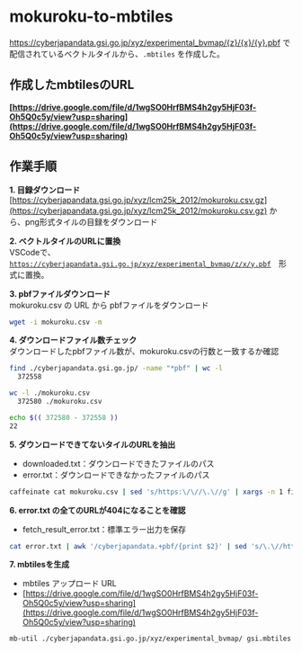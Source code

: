 # mokuroku-to-mbtiles

https://cyberjapandata.gsi.go.jp/xyz/experimental_bvmap/{z}/{x}/{y}.pbf で配信されているベクトルタイルから、`.mbtiles` を作成した。

## 作成したmbtilesのURL
**[https://drive.google.com/file/d/1wgSO0HrfBMS4h2gy5HjF03f-Oh5Q0c5y/view?usp=sharing](https://drive.google.com/file/d/1wgSO0HrfBMS4h2gy5HjF03f-Oh5Q0c5y/view?usp=sharing)**

## 作業手順

**1. 目録ダウンロード**  
[https://cyberjapandata.gsi.go.jp/xyz/lcm25k_2012/mokuroku.csv.gz](https://cyberjapandata.gsi.go.jp/xyz/lcm25k_2012/mokuroku.csv.gz)  から、png形式タイルの目録をダウンロード

**2. ベクトルタイルのURLに置換**  
VSCodeで、[`https://cyberjapandata.gsi.go.jp/xyz/experimental_bvmap/z/x/y.pbf`](https://cyberjapandata.gsi.go.jp/xyz/experimental_bvmap/z/x/y.pbf)　形式に置換。

**3. pbfファイルダウンロード**  
mokuroku.csv の URL から pbfファイルをダウンロード

```bash
wget -i mokuroku.csv -m
```

**4. ダウンロードファイル数チェック**  
ダウンロードしたpbfファイル数が、mokuroku.csvの行数と一致するか確認

```bash
find ./cyberjapandata.gsi.go.jp/ -name "*pbf" | wc -l
  372558

wc -l ./mokuroku.csv
  372580 ./mokuroku.csv

echo $(( 372580 - 372558 ))
22
```

**5. ダウンロードできてないタイルのURLを抽出**  

- downloaded.txt：ダウンロードできたファイルのパス
- error.txt：ダウンロードできなかったファイルのパス

```bash
caffeinate cat mokuroku.csv | sed 's/https:\/\//\.\//g' | xargs -n 1 find 1> downloaded.txt 2> error.txt &
```

**6. error.txt の全てのURLが404になることを確認**  

- fetch_result_error.txt：標準エラー出力を保存

```bash
cat error.txt | awk '/cyberjapandata.+pbf/{print $2}' | sed 's/\.\//https:\/\//g' | sed 's/:$//g' | xargs -n 1 wget 2> fetch_result_error.txt
```

**7. mbtilesを生成**  

- mbtiles アップロード URL
- [https://drive.google.com/file/d/1wgSO0HrfBMS4h2gy5HjF03f-Oh5Q0c5y/view?usp=sharing](https://drive.google.com/file/d/1wgSO0HrfBMS4h2gy5HjF03f-Oh5Q0c5y/view?usp=sharing)

```bash
mb-util ./cyberjapandata.gsi.go.jp/xyz/experimental_bvmap/ gsi.mbtiles --image_format=pbf &
```
